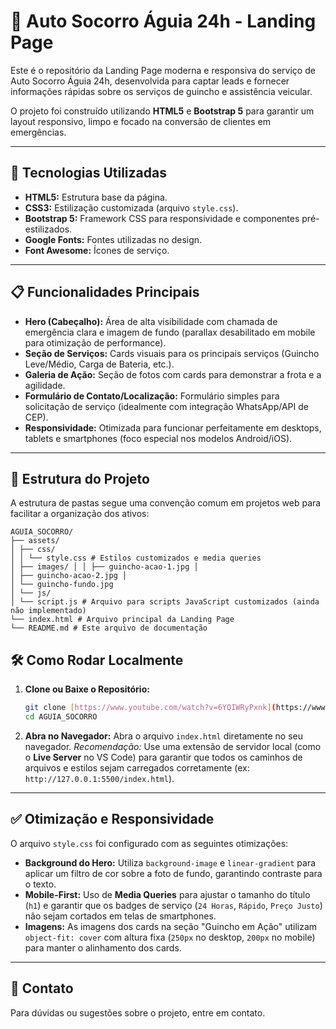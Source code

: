 # 🦅 Auto Socorro Águia 24h - Landing Page

Este é o repositório da Landing Page moderna e responsiva do serviço de Auto Socorro Águia 24h, desenvolvida para captar leads e fornecer informações rápidas sobre os serviços de guincho e assistência veicular.

O projeto foi construído utilizando **HTML5** e **Bootstrap 5** para garantir um layout responsivo, limpo e focado na conversão de clientes em emergências.

---

## 🚀 Tecnologias Utilizadas

* **HTML5:** Estrutura base da página.
* **CSS3:** Estilização customizada (arquivo `style.css`).
* **Bootstrap 5:** Framework CSS para responsividade e componentes pré-estilizados.
* **Google Fonts:** Fontes utilizadas no design.
* **Font Awesome:** Ícones de serviço.

---

## 📋 Funcionalidades Principais

* **Hero (Cabeçalho):** Área de alta visibilidade com chamada de emergência clara e imagem de fundo (parallax desabilitado em mobile para otimização de performance).
* **Seção de Serviços:** Cards visuais para os principais serviços (Guincho Leve/Médio, Carga de Bateria, etc.).
* **Galeria de Ação:** Seção de fotos com cards para demonstrar a frota e a agilidade.
* **Formulário de Contato/Localização:** Formulário simples para solicitação de serviço (idealmente com integração WhatsApp/API de CEP).
* **Responsividade:** Otimizada para funcionar perfeitamente em desktops, tablets e smartphones (foco especial nos modelos Android/iOS).

---

## 📁 Estrutura do Projeto

A estrutura de pastas segue uma convenção comum em projetos web para facilitar a organização dos ativos:
```plaintext
AGUIA_SOCORRO/ 
├── assets/ 
│ ├── css/ 
│ │ └── style.css # Estilos customizados e media queries 
│ ├── images/ │ │ ├── guincho-acao-1.jpg │ 
│ ├── guincho-acao-2.jpg │ 
│ └── guincho-fundo.jpg 
│ └── js/ 
│ └── script.js # Arquivo para scripts JavaScript customizados (ainda não implementado) 
└── index.html # Arquivo principal da Landing Page 
└── README.md # Este arquivo de documentação
```

## 🛠 Como Rodar Localmente

1.  **Clone ou Baixe o Repositório:**
    ```bash
    git clone [https://www.youtube.com/watch?v=6YQIWRyPxnk](https://www.youtube.com/watch?v=6YQIWRyPxnk)
    cd AGUIA_SOCORRO
    ```

2.  **Abra no Navegador:**
    Abra o arquivo `index.html` diretamente no seu navegador.
    *Recomendação:* Use uma extensão de servidor local (como o **Live Server** no VS Code) para garantir que todos os caminhos de arquivos e estilos sejam carregados corretamente (ex: `http://127.0.0.1:5500/index.html`).

---

## ✅ Otimização e Responsividade

O arquivo `style.css` foi configurado com as seguintes otimizações:

* **Background do Hero:** Utiliza `background-image` e `linear-gradient` para aplicar um filtro de cor sobre a foto de fundo, garantindo contraste para o texto.
* **Mobile-First:** Uso de **Media Queries** para ajustar o tamanho do título (`h1`) e garantir que os badges de serviço (`24 Horas`, `Rápido`, `Preço Justo`) não sejam cortados em telas de smartphones.
* **Imagens:** As imagens dos cards na seção "Guincho em Ação" utilizam `object-fit: cover` com altura fixa (`250px` no desktop, `200px` no mobile) para manter o alinhamento dos cards.

---

## 📧 Contato

Para dúvidas ou sugestões sobre o projeto, entre em contato.